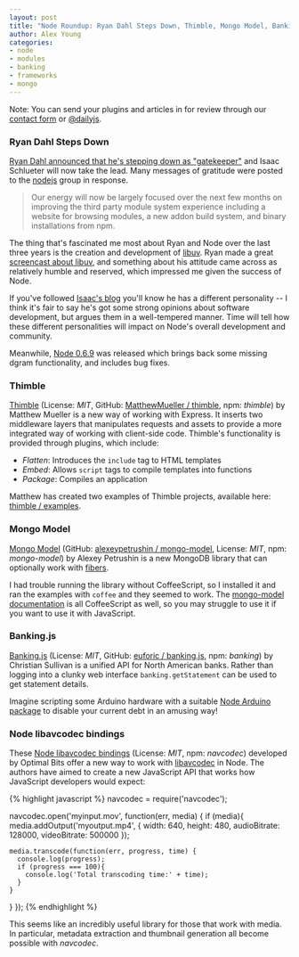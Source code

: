 ```yaml
---
layout: post
title: "Node Roundup: Ryan Dahl Steps Down, Thimble, Mongo Model, Banking.js, Navcodec"
author: Alex Young
categories: 
- node
- modules
- banking
- frameworks
- mongo
---
```


<div class="intro">
Note: You can send your plugins and articles in for review through our <a href="/contact.html">contact form</a> or <a href="http://twitter.com/dailyjs">@dailyjs</a>.
</div>

### Ryan Dahl Steps Down

[Ryan Dahl announced that he's stepping down as "gatekeeper"](https://groups.google.com/d/msg/nodejs/hfajgpvGTLY/DioyFo3t3A4J) and Isaac Schlueter will now take the lead.  Many messages of gratitude were posted to the [nodejs](http://groups.google.com/group/nodejs) group in response.

> Our energy will now be largely focused over the next few months on improving the third party
> module system experience including a website for browsing modules, a
> new addon build system, and binary installations from npm.

The thing that's fascinated me most about Ryan and Node over the last three years is the creation and development of [libuv](https://github.com/joyent/libuv).  Ryan made a great [screencast about libuv](http://vimeo.com/24713213), and something about his attitude came across as relatively humble and reserved, which impressed me given the success of Node.

If you've followed [Isaac's blog](http://blog.izs.me/) you'll know he has a different personality -- I think it's fair to say he's got some strong opinions about software development, but argues them in a well-tempered manner.  Time will tell how these different personalities will impact on Node's overall development and community.

Meanwhile, [Node 0.6.9](http://blog.nodejs.org/2012/01/27/node-v0-6-9/) was released which brings back some missing dgram functionality, and includes bug fixes.

### Thimble

[Thimble](http://matthewmueller.github.com/thimble/) (License: _MIT_, GitHub: [MatthewMueller / thimble](https://github.com/MatthewMueller/thimble), npm: _thimble_) by Matthew Mueller is a new way of working with Express.  It inserts two middleware layers that manipulates requests and assets to provide a more integrated way of working with client-side code.  Thimble's functionality is provided through plugins, which include:

* _Flatten_: Introduces the `include` tag to HTML templates
* _Embed_: Allows `script` tags to compile templates into functions
* _Package_: Compiles an application

Matthew has created two examples of Thimble projects, available here: [thimble / examples](https://github.com/MatthewMueller/thimble/tree/master/examples).

### Mongo Model

[Mongo Model](http://alexeypetrushin.github.com/mongo-model/model.html) (GitHub: [alexeypetrushin / mongo-model](https://github.com/alexeypetrushin/mongo-model), License: _MIT_, npm: _mongo-model_) by Alexey Petrushin is a new MongoDB library that can optionally work with [fibers](https://github.com/laverdet/node-fibers).

I had trouble running the library without CoffeeScript, so I installed it and ran the examples with `coffee` and they seemed to work.  The [mongo-model documentation](http://alexeypetrushin.github.com/mongo-model/model.html) is all CoffeeScript as well, so you may struggle to use it if you want to use it with JavaScript.

### Banking.js

[Banking.js](http://euforic.co/banking.js/) (License: _MIT_, GitHub: [euforic / banking.js](https://github.com/euforic/banking.js), npm: _banking_) by Christian Sullivan is a unified API for North American banks.  Rather than logging into a clunky web interface `banking.getStatement` can be used to get statement details.

Imagine scripting some Arduino hardware with a suitable [Node Arduino package](https://github.com/ecto/duino) to disable your current debt in an amusing way!

### Node libavcodec bindings

These [Node libavcodec bindings](https://github.com/OptimalBits/navcodec) (License: _MIT_, npm: _navcodec_) developed by Optimal Bits offer a new way to work with [libavcodec](http://libav.org/) in Node.  The authors have aimed to create a new JavaScript API that works how JavaScript developers would expect:

{% highlight javascript %}
navcodec = require('navcodec');

navcodec.open('myinput.mov', function(err, media) {
  if (media){
    media.addOutput('myoutput.mp4', {
      width: 640,
      height: 480,
      audioBitrate: 128000,
      videoBitrate: 500000
    });

    media.transcode(function(err, progress, time) {
      console.log(progress);
      if (progress === 100){
        console.log('Total transcoding time:' + time);
      }
    }
  }
});
{% endhighlight %}

This seems like an incredibly useful library for those that work with media.  In particular, metadata extraction and thumbnail generation all become possible with _navcodec_.

